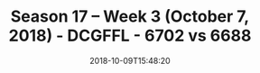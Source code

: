 ---
title: Season 17 – Week 3 (October 7, 2018) - DCGFFL - 6702 vs 6688
teams_score:
- team: 6702
  score:
- team: 6688
  score: 6
mvp: J. Santos (P. Yellow); P. Sima (Black)
game-ball: A. Smith (P. Yellow); S. Adamske (Black)
sportsperson: L. Ferreira (P. Yellow); E. Jaffe (Black)
season: 17
week: 3
date: '2018-10-09T15:48:20'
pageid: season-17-week-3-october-7-2018-6702-vs-6688
---